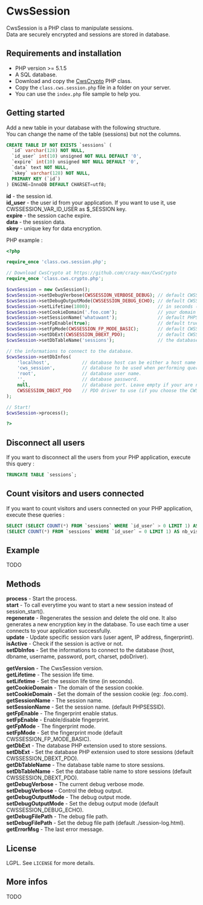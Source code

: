 # CwsSession

CwsSession is a PHP class to manipulate sessions.<br />
Data are securely encrypted and sessions are stored in database. 

## Requirements and installation

* PHP version >= 5.1.5
* A SQL database.
* Download and copy the [CwsCrypto](https://github.com/crazy-max/CwsCrypto) PHP class.
* Copy the ``class.cws.session.php`` file in a folder on your server.
* You can use the ``index.php`` file sample to help you.

## Getting started

Add a new table in your database with the following structure.<br />
You can change the name of the table (sessions) but not the columns.

```sql
CREATE TABLE IF NOT EXISTS `sessions` (
  `id` varchar(128) NOT NULL,
  `id_user` int(10) unsigned NOT NULL DEFAULT '0',
  `expire` int(10) unsigned NOT NULL DEFAULT '0',
  `data` text NOT NULL,
  `skey` varchar(128) NOT NULL,
  PRIMARY KEY (`id`)
) ENGINE=InnoDB DEFAULT CHARSET=utf8;
```

**id** - the session id.<br />
**id_user** - the user id from your application. If you want to use it, use CWSSESSION_VAR_ID_USER as $_SESSION key.<br />
**expire** - the session cache expire.<br />
**data** - the session data.<br />
**skey** - unique key for data encryption.<br />

PHP example :

```php
<?php

require_once 'class.cws.session.php';

// Download CwsCrypto at https://github.com/crazy-max/CwsCrypto
require_once 'class.cws.crypto.php';

$cwsSession = new CwsSession();
$cwsSession->setDebugVerbose(CWSSESSION_VERBOSE_DEBUG); // default CWSSESSION_VERBOSE_QUIET
$cwsSession->setDebugOutputMode(CWSSESSION_DEBUG_ECHO); // default CWSSESSION_DEBUG_ECHO
$cwsSession->setLifetime(1800);                         // in seconds (1800s = 30min)
$cwsSession->setCookieDomain('.foo.com');               // your domain
$cwsSession->setSessionName('whatuwant');               // default PHPSESSID
$cwsSession->setFpEnable(true);                         // default true
$cwsSession->setFpMode(CWSSESSION_FP_MODE_BASIC);       // default CWSSESSION_FP_MODE_BASIC (check user agent)
$cwsSession->setDbExt(CWSSESSION_DBEXT_PDO);            // default CWSSESSION_DBEXT_PDO
$cwsSession->setDbTableName('sessions');                // the database table name to store sessions (see README.md for structure).

// the informations to connect to the database.
$cwsSession->setDbInfos(
    'localhost',            // database host can be either a host name or an IP address.
    'cws_session',          // database to be used when performing queries.
    'root',                 // database user name.
    '',                     // database password.
    null,                   // database port. Leave empty if your are not sure.
    CWSSESSION_DBEXT_PDO    // PDO driver to use (if you choose the CWSSESSION_DBEXT_PDO database extension). Default CWSSESSION_DBDRIVER_MYSQL.
);

// Start!
$cwsSession->process();

?>
```

## Disconnect all users

If you want to disconnect all the users from your PHP application, execute this query :

```sql
TRUNCATE TABLE `sessions`;
```

## Count visitors and users connected

If you want to count visitors and users connected on your PHP application, execute these queries :

```sql
SELECT (SELECT COUNT(*) FROM `sessions` WHERE `id_user` > 0 LIMIT 1) AS nb_connected,
(SELECT COUNT(*) FROM `sessions` WHERE `id_user` = 0 LIMIT 1) AS nb_visitors;
```

## Example

TODO

## Methods

**process** - Start the process.<br />
**start** - To call everytime you want to start a new session instead of session_start().<br />
**regenerate** - Regenerates the session and delete the old one. It also generates a new encryption key in the database. To use each time a user connects to your application successfully.<br />
**update** - Update specific session vars (user agent, IP address, fingerprint).<br />
**isActive** - Check if the session is active or not.<br />
**setDbInfos** - Set the informations to connect to the database (host, dbname, username, password, port, charset, pdoDriver).<br />

**getVersion** - The CwsSession version.<br />
**getLifetime** - The session life time.<br />
**setLifetime** - Set the session life time (in seconds).<br />
**getCookieDomain** - The domain of the session cookie.<br />
**setCookieDomain** - Set the domain of the session cookie (eg: .foo.com).<br />
**getSessionName** - The session name.<br />
**setSessionName** - Set the session name. (default PHPSESSID).<br />
**getFpEnable** - The fingerprint enable status.<br />
**setFpEnable** - Enable/disable fingerprint.<br />
**getFpMode** - The fingerprint mode.<br />
**setFpMode** - Set the fingerprint mode (default CWSSESSION_FP_MODE_BASIC).<br />
**getDbExt** - The database PHP extension used to store sessions.<br />
**setDbExt** - Set the database PHP extension used to store sessions (default CWSSESSION_DBEXT_PDO).<br />
**getDbTableName** - The database table name to store sessions.<br />
**setDbTableName** - Set the database table name to store sessions (default CWSSESSION_DBEXT_PDO).<br />
**getDebugVerbose** - The current debug verbose mode.<br />
**setDebugVerbose** - Control the debug output.<br />
**getDebugOutputMode** - The debug output mode.<br />
**setDebugOutputMode** - Set the debug output mode (default CWSSESSION_DEBUG_ECHO).<br />
**getDebugFilePath** - The debug file path.<br />
**setDebugFilePath** - Set the debug file path (default ./session-log.html).<br />
**getErrorMsg** - The last error message.

## License

LGPL. See ``LICENSE`` for more details.

## More infos

TODO
